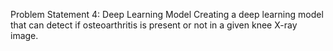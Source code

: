 Problem Statement 4: Deep Learning Model
Creating a deep learning model that can detect if osteoarthritis is present or not in a given knee X-ray image.
